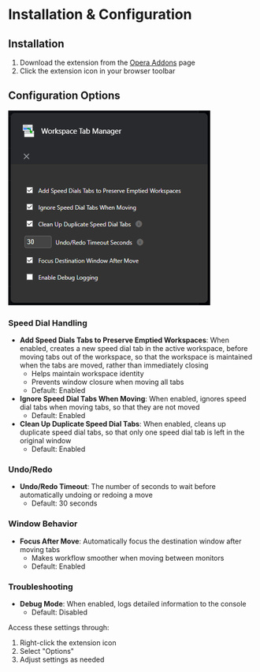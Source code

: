 # Installation & Configuration

## Installation

1. Download the extension from the [Opera Addons](https://addons.opera.com/extensions/details/workspace-tab-manager/) page
2. Click the extension icon in your browser toolbar

## Configuration Options

![Settings Panel](../images/settings.png)

### Speed Dial Handling

- **Add Speed Dials Tabs to Preserve Emptied Workspaces**: When enabled, creates a new speed dial tab in the active workspace, before moving tabs out of the workspace, so that the workspace is maintained when the tabs are moved, rather than immediately closing
  - Helps maintain workspace identity
  - Prevents window closure when moving all tabs
  - Default: Enabled
- **Ignore Speed Dial Tabs When Moving**: When enabled, ignores speed dial tabs when moving tabs, so that they are not moved
  - Default: Enabled
- **Clean Up Duplicate Speed Dial Tabs**: When enabled, cleans up duplicate speed dial tabs, so that only one speed dial tab is left in the original window
  - Default: Enabled

### Undo/Redo

- **Undo/Redo Timeout**: The number of seconds to wait before automatically undoing or redoing a move
  - Default: 30 seconds

### Window Behavior

- **Focus After Move**: Automatically focus the destination window after moving tabs
  - Makes workflow smoother when moving between monitors
  - Default: Enabled

### Troubleshooting

- **Debug Mode**: When enabled, logs detailed information to the console
  - Default: Disabled

Access these settings through:
1. Right-click the extension icon
2. Select "Options"
3. Adjust settings as needed
